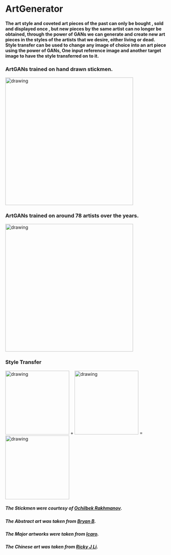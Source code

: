 # ArtGenerator
#### The art style and coveted art pieces of the past can only be bought , sold and displayed once , but new pieces by the same artist can no longer be obtained, through the power of GANs we can generate and create new art pieces in the styles of the artists that we desire, either living or dead. Style transfer can be used to change any image of choice into an art piece using the power of GANs, One input reference image and another target image to have the style transferred on to it.


### ArtGANs trained on hand drawn stickmen.
<img src="../main/generated/generated-images-0100.png" alt="drawing" width="400"/>

### ArtGANs trained on around 78 artists over the years.
<img src="../main/generated-art/generated-images-0100.png" alt="drawing" width="400"/>

### Style Transfer
<p float="left">
<img src="../main/content.jpg" alt="drawing" width="200"/>
+
<img src="../main/style.jpg" alt="drawing" width="200"/>
 =
<img src="../main/stylized-image.png" alt="drawing" width="200"/>
</p>

##### The Stickmen were courtesy of [Ochilbek Rakhmanov](https://www.kaggle.com/lachin007/drawaperson-handdrawn-sketches-by-children).
##### The Abstract art was taken from [Bryan B](https://www.kaggle.com/bryanb/abstract-art-gallery).
##### The Major artworks were taken from [Icaro](https://www.kaggle.com/ikarus777/best-artworks-of-all-time).
##### The Chinese art was taken from [Ricky J Li](https://www.kaggle.com/rickyjli/chinese-fine-art).